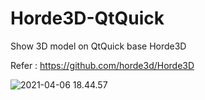 # Horde3D-QtQuick
Show 3D model on QtQuick base Horde3D

Refer : https://github.com/horde3d/Horde3D

![2021-04-06 18.44.57](https://user-images.githubusercontent.com/12799071/113700666-b3161200-9709-11eb-8721-b191fa45a6cc.png)
